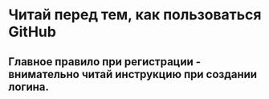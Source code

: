 # Читай перед тем, как пользоваться GitHub

## Главное правило при регистрации - внимательно читай инструкцию при создании логина.